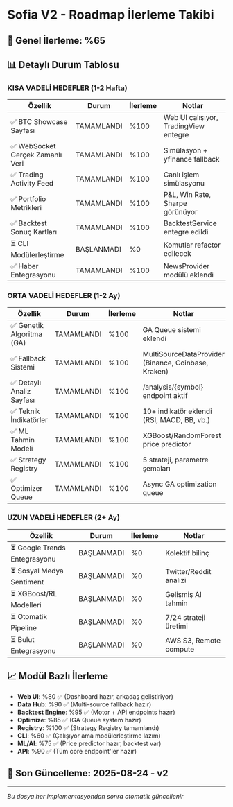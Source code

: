 # Sofia V2 - Roadmap İlerleme Takibi

## 🎯 Genel İlerleme: %65

## 📊 Detaylı Durum Tablosu

### KISA VADELİ HEDEFLER (1-2 Hafta)
| Özellik | Durum | İlerleme | Notlar |
|---------|-------|----------|--------|
| ✅ BTC Showcase Sayfası | TAMAMLANDI | %100 | Web UI çalışıyor, TradingView entegre |
| ✅ WebSocket Gerçek Zamanlı Veri | TAMAMLANDI | %100 | Simülasyon + yfinance fallback |
| ✅ Trading Activity Feed | TAMAMLANDI | %100 | Canlı işlem simülasyonu |
| ✅ Portfolio Metrikleri | TAMAMLANDI | %100 | P&L, Win Rate, Sharpe görünüyor |
| ✅ Backtest Sonuç Kartları | TAMAMLANDI | %100 | BacktestService entegre edildi |
| ⏳ CLI Modülerleştirme | BAŞLANMADI | %0 | Komutlar refactor edilecek |
| ✅ Haber Entegrasyonu | TAMAMLANDI | %100 | NewsProvider modülü eklendi |

### ORTA VADELİ HEDEFLER (1-2 Ay)
| Özellik | Durum | İlerleme | Notlar |
|---------|-------|----------|--------|
| ✅ Genetik Algoritma (GA) | TAMAMLANDI | %100 | GA Queue sistemi eklendi |
| ✅ Fallback Sistemi | TAMAMLANDI | %100 | MultiSourceDataProvider (Binance, Coinbase, Kraken) |
| ✅ Detaylı Analiz Sayfası | TAMAMLANDI | %100 | /analysis/{symbol} endpoint aktif |
| ✅ Teknik İndikatörler | TAMAMLANDI | %100 | 10+ indikatör eklendi (RSI, MACD, BB, vb.) |
| ✅ ML Tahmin Modeli | TAMAMLANDI | %100 | XGBoost/RandomForest price predictor |
| ✅ Strategy Registry | TAMAMLANDI | %100 | 5 strateji, parametre şemaları |
| ✅ Optimizer Queue | TAMAMLANDI | %100 | Async GA optimization queue |

### UZUN VADELİ HEDEFLER (2+ Ay)
| Özellik | Durum | İlerleme | Notlar |
|---------|-------|----------|--------|
| ⏳ Google Trends Entegrasyonu | BAŞLANMADI | %0 | Kolektif bilinç |
| ⏳ Sosyal Medya Sentiment | BAŞLANMADI | %0 | Twitter/Reddit analizi |
| ⏳ XGBoost/RL Modelleri | BAŞLANMADI | %0 | Gelişmiş AI tahmin |
| ⏳ Otomatik Pipeline | BAŞLANMADI | %0 | 7/24 strateji üretimi |
| ⏳ Bulut Entegrasyonu | BAŞLANMADI | %0 | AWS S3, Remote compute |

## 📈 Modül Bazlı İlerleme

- **Web UI**: %80 ✅ (Dashboard hazır, arkadaş geliştiriyor)
- **Data Hub**: %90 ✅ (Multi-source fallback hazır)
- **Backtest Engine**: %95 ✅ (Motor + API endpoints hazır)
- **Optimize**: %85 ✅ (GA Queue system hazır)
- **Registry**: %100 ✅ (Strategy Registry tamamlandı)
- **CLI**: %60 ✅ (Çalışıyor ama modülerleştirme lazım)
- **ML/AI**: %75 ✅ (Price predictor hazır, backtest var)
- **API**: %90 ✅ (Tüm core endpoint'ler hazır)

## 🔄 Son Güncelleme: 2025-08-24 - v2

---
*Bu dosya her implementasyondan sonra otomatik güncellenir*